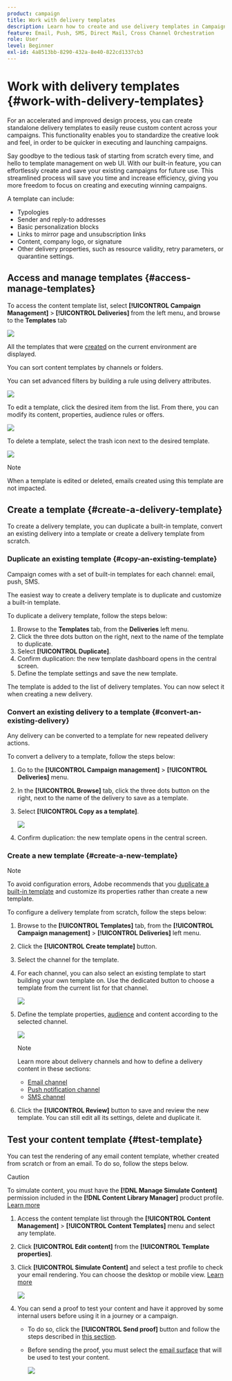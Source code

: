 ```yaml
---
product: campaign
title: Work with delivery templates
description: Learn how to create and use delivery templates in Campaign
feature: Email, Push, SMS, Direct Mail, Cross Channel Orchestration
role: User
level: Beginner
exl-id: 4a8513bb-8290-432a-8e40-822cd1337cb3
---
```

# Work with delivery templates {#work-with-delivery-templates}

For an accelerated and improved design process, you can create standalone delivery templates to easily reuse custom content across your campaigns. This functionality enables you to standardize the creative look and feel, in order to be quicker in executing and launching campaigns.

Say goodbye to the tedious task of starting from scratch every time, and hello to template management on web UI. With our built-in feature, you can effortlessly create and save your existing campaigns for future use. This streamlined process will save you time and increase efficiency, giving you more freedom to focus on creating and executing winning campaigns.

A template can include:

* Typologies
* Sender and reply-to addresses
* Basic personalization blocks
* Links to mirror page and unsubscription links
* Content, company logo, or signature
* Other delivery properties, such as resource validity, retry parameters, or quarantine settings.

## Access and manage templates {#access-manage-templates}

To access the content template list, select **[!UICONTROL Campaign Management]** > **[!UICONTROL Deliveries]** from the left menu, and browse to the **Templates** tab

![](assets/templates-tab.png)

All the templates that were [created](#create-a-delivery-template) on the current environment are displayed.

You can sort content templates by channels or folders.

You can set advanced filters by building a rule using delivery attributes.

![](assets/templates-filters.png)

To edit a template, click the desired item from the list. From there, you can modify its content, properties, audience rules or offers.

![](assets/templates-edition.png)

To delete a template, select the trash icon next to the desired template.

![](assets/templates-delete.png)

>[!NOTE]
>
>When a template is edited or deleted, emails created using this template are not impacted.

## Create a template {#create-a-delivery-template}

To create a delivery template, you can duplicate a built-in template, convert an existing delivery into a template or create a delivery template from scratch.

### Duplicate an existing template {#copy-an-existing-template}

Campaign comes with a set of built-in templates for each channel: email, push, SMS.

The easiest way to create a delivery template is to duplicate and customize a built-in template.

To duplicate a delivery template, follow the steps below:

1. Browse to the **Templates** tab, from the **Deliveries** left menu.
1. Click the three dots button on the right, next to the name of the template to duplicate.
1. Select  **[!UICONTROL Duplicate]**.
1. Confirm duplication: the new template dashboard opens in the central screen.
1. Define the template settings and save the new template.

The template is added to the list of delivery templates. You can now select it when creating a new delivery.

### Convert an existing delivery to a template {#convert-an-existing-delivery}

Any delivery can be converted to a template for new repeated delivery actions. 

To convert a delivery to a template, follow the steps below:

1. Go to the **[!UICONTROL Campaign management]** > **[!UICONTROL Deliveries]** menu.
1. In the **[!UICONTROL Browse]** tab, click the three dots button on the right, next to the name of the delivery to save as a template.
1. Select  **[!UICONTROL Copy as a template]**.

    ![](assets/templates-delivery-copy-as.png)
    
1. Confirm duplication: the new template opens in the central screen.

### Create a new template {#create-a-new-template}

>[!NOTE]
>
>To avoid configuration errors, Adobe recommends that you [duplicate a built-in template](#copy-an-existing-template) and customize its properties rather than create a new template.

To configure a delivery template from scratch, follow the steps below:

1. Browse to the **[!UICONTROL Templates]** tab, from the **[!UICONTROL Campaign management]** > **[!UICONTROL Deliveries]** left menu.
1. Click the  **[!UICONTROL Create template]** button.
1. Select the channel for the template.
1. For each channel, you can also select an existing template to start building your own template on. Use the dedicated button to choose a template from the current list for that channel.

    ![](assets/templates-channel-browse.png)

1. Define the template properties, [audience](../audience/add-audience.md) and content according to the selected channel.

    ![](assets/templates-create-properties.png)

    >[!NOTE]
    >
    >Learn more about delivery channels and how to define a delivery content in these sections:
    >
    > * [Email channel](../email/create-email.md)
    > * [Push notification channel](../push/gs-push.md)
    > * [SMS channel](../sms/create-sms.md)

1. Click the **[!UICONTROL Review]** button to save and review the new template. You can still edit all its settings, delete and duplicate it.

## Test your content template {#test-template}

You can test the rendering of any email content template, whether created from scratch or from an email. To do so, follow the steps below.

>[!CAUTION]
>
>To simulate content, you must have the **[!DNL Manage Simulate Content]** permission included in the **[!DNL Content Library Manager]** product profile. [Learn more](../administration/ootb-product-profiles.md#content-library-manager)

1. Access the content template list through the **[!UICONTROL Content Management]** > **[!UICONTROL Content Templates]** menu and select any template.

1. Click **[!UICONTROL Edit content]** from the **[!UICONTROL Template properties]**.

1. Click **[!UICONTROL Simulate Content]** and select a test profile to check your email rendering. You can choose the desktop or mobile view. [Learn more](preview.md)

    ![](assets/content-template-stimulate.png)

1. You can send a proof to test your content and have it approved by some internal users before using it in a journey or a campaign.

    * To do so, click the **[!UICONTROL Send proof]** button and follow the steps described in [this section](preview.md#send-proofs).
    
    * Before sending the proof, you must select the [email surface](../configuration/channel-surfaces.md) that will be used to test your content.

        ![](assets/content-template-stimulate-proof-surface.png)